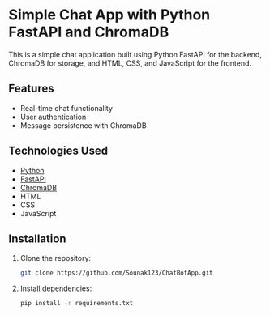 # Simple Chat App with Python FastAPI and ChromaDB

This is a simple chat application built using Python FastAPI for the backend, ChromaDB for storage, and HTML, CSS, and JavaScript for the frontend.

## Features

- Real-time chat functionality
- User authentication
- Message persistence with ChromaDB

## Technologies Used

- [Python](https://www.python.org/)
- [FastAPI](https://fastapi.tiangolo.com/)
- [ChromaDB](https://chromadb.com/)
- HTML
- CSS
- JavaScript

## Installation

1. Clone the repository:

   ```bash
   git clone https://github.com/Sounak123/ChatBotApp.git

2. Install dependencies:

   ```bash
   pip install -r requirements.txt
